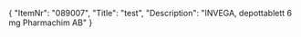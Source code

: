 {
  "ItemNr": "089007",
  "Title": "test",
  "Description": "INVEGA, depottablett 6 mg Pharmachim AB"
}